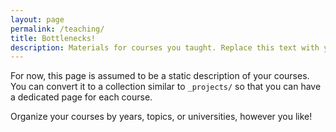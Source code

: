 ```yaml
---
layout: page
permalink: /teaching/
title: Bottlenecks!
description: Materials for courses you taught. Replace this text with your description.
---
```


For now, this page is assumed to be a static description of your courses. You can convert it to a collection similar to `_projects/` so that you can have a dedicated page for each course.

Organize your courses by years, topics, or universities, however you like!
